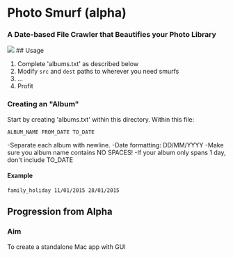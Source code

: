 # Photo Smurf (alpha)

### A Date-based File Crawler that Beautifies your Photo Library
<img src="http://statici.behindthevoiceactors.com/behindthevoiceactors/_img/chars/char_6227.jpg">
## Usage

1. Complete 'albums.txt' as described below
2. Modify `src` and `dest` paths to wherever you need smurfs
3. ...
4. Profit

### Creating an "Album"

Start by creating 'albums.txt' within this directory. Within this file:

`ALBUM_NAME FROM_DATE TO_DATE`

-Separate each album with newline.
-Date formatting: DD/MM/YYYY
-Make sure you album name contains NO SPACES!
-If your album only spans 1 day, don't include TO_DATE

#### Example

`family_holiday 11/01/2015 28/01/2015`

## Progression from Alpha

### Aim

To create a standalone Mac app with GUI 


